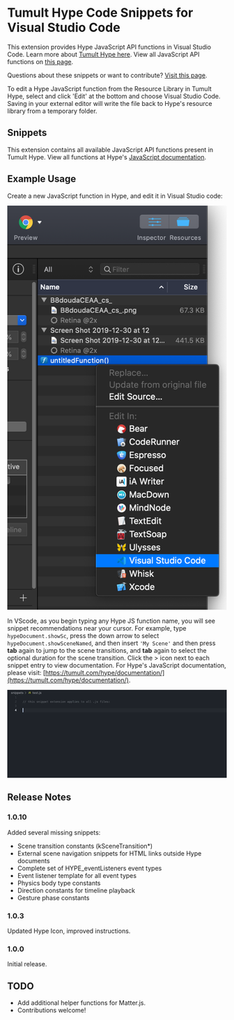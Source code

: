 # Tumult Hype Code Snippets for Visual Studio Code

This extension provides Hype JavaScript API functions in Visual Studio Code. Learn more about [Tumult Hype here](https://tumult.com/hype/). View all JavaScript API functions on [this page](https://tumult.com/hype/documentation/#javascript).

Questions about these snippets or want to contribute? [Visit this page](https://forums.tumult.com/t/visual-studio-code-snippet-extension/17380).

To edit a Hype JavaScript function from the Resource Library in Tumult Hype, select and click 'Edit' at the bottom and choose Visual Studio Code. Saving in your external editor will write the file back to Hype's resource library from a temporary folder. 

## Snippets

This extension contains all available JavaScript API functions present in Tumult Hype. View all functions at Hype's [JavaScript documentation](https://tumult.com/hype/documentation/#javascript). 

## Example Usage

Create a new JavaScript function in Hype, and edit it in Visual Studio code: 

![Snippet Usage Example](https://raw.githubusercontent.com/themorgantown/hype-snippets-vscode/master/images/editresources.png "Snippet Usage in Hype")

In VScode, as you begin typing any Hype JS function name, you will see snippet recommendations near your cursor.  For example, type `hypeDocument.showSc`, press the down arrow to select `hypeDocument.showSceneNamed`, and then insert `'My Scene'` and then press **tab** again to jump to the scene transitions, and **tab** again to select the optional duration for the scene transition. Click the > icon next to each snippet entry to view documentation. For Hype's JavaScript documentation, please visit: [https://tumult.com/hype/documentation/](https://tumult.com/hype/documentation/). 

![Snippet Usage GIF Example](https://raw.githubusercontent.com/themorgantown/hype-snippets-vscode/master/images/example.gif "Snippet Usage GIF Example")

## Release Notes

### 1.0.10

Added several missing snippets:
- Scene transition constants (kSceneTransition*)
- External scene navigation snippets for HTML links outside Hype documents
- Complete set of HYPE_eventListeners event types
- Event listener template for all event types
- Physics body type constants
- Direction constants for timeline playback
- Gesture phase constants

### 1.0.3

Updated Hype Icon, improved instructions.

### 1.0.0

Initial release.

## TODO

* Add additional helper functions for Matter.js.
* Contributions welcome!
